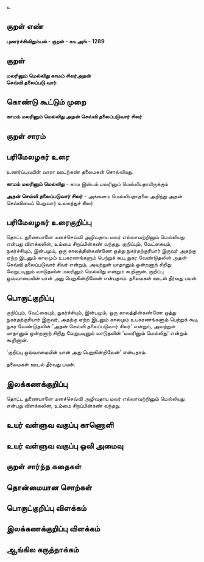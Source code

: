 உ

## குறள் எண் 

**புணர்ச்சிவிதும்பல் - குறள் - கஉஅ௯ - 1289**

## குறள் 

**மலரினும் மெல்லிது காமம் சிலர்அதன்  
செவ்வி தலைப்படு வார்.**

## கொண்டு கூட்டும் முறை

**காமம் மலரினும் மெல்லிது அதன் செவ்வி தலைப்படுவார் சிலர்**

## குறள் சாரம் 


## பரிமேலழகர் உரை

உணர்ப்புவயின் வாரா ஊடற்கண் தலைமகன் சொல்லியது. 

**காமம் மலரினும் மெல்லிது** - காம இன்பம் மலரினும் மெல்லியதாயிருக்கும் 

**அதன் செவ்வி தலைப்படுவார் சிலர்** - அங்ஙனம் மெல்லியதாதலை அறிந்து அதன் செவ்வியைப் பெறுவார் உலகத்துச் சிலர்

## பரிமேலழகர் உரைகுறிப்பு   

தொட்ட துணையானே மனச்செவ்வி அழிவதாய மலர் எல்லாவற்றினும் மெல்லியது என்பது விளக்கலின், உம்மை சிறப்பின்கண் வந்தது. குறிப்பும், வேட்கையும், நுகர்ச்சியும், இன்பமும், ஒரு காலத்தின்கண்ணே ஒத்து நுகர்தற்குரியார் இருவர் அதற்கு ஏற்ற இடனும் காலமும் உபகரணங்களும் பெற்றுக் கூடி நுகர வேண்டுதலின் அதன் செவ்வி தலைப்படுவார் சிலர் என்றும், அவற்றுள் யாதானும் ஒன்றனாற் சிறிது வேறுபடினும் வாடுதலின் மலரினும் மெல்லிது என்றும் கூறினான். குறிப்பு ஒவ்வாமையின் யான் அது பெறுகின்றிலேன் என்பதாம். தலைமகள் ஊடல் தீர்வது பயன்.

## பொருட்குறிப்பு 

குறிப்பும், வேட்கையும், நுகர்ச்சியும், இன்பமும், ஒரு காலத்தின்கண்ணே ஒத்து நுகர்தற்குரியார் இருவர், அதற்கு ஏற்ற இடனும் காலமும் உபகரணங்களும் பெற்றுக் கூடி நுகர வேண்டுதலின் 'அதன் செவ்வி தலைப்படுவார் சிலர்' என்றும், அவற்றுள் யாதானும் ஒன்றனாற் சிறிது வேறுபடினும் வாடுதலின் 'மலரினும் மெல்லிது' என்றும் கூறினான். 

'குறிப்பு ஒவ்வாமையின் யான் அது பெறுகின்றிலேன்' என்பதாம். 

தலைமகள் ஊடல் தீர்வது பயன்.

## இலக்கணக்குறிப்பு  

தொட்ட துணையானே மனச்செவ்வி அழிவதாய மலர் எல்லாவற்றினும் மெல்லியது என்பது விளக்கலின், உம்மை சிறப்பின்கண் வந்தது. 

## உயர் வள்ளுவ வகுப்பு காணொளி


## உயர் வள்ளுவ வகுப்பு ஒலி அமைவு 

 
## குறள் சார்ந்த கதைகள் 


## தொன்மையான சொற்கள்


## பொருட்குறிப்பு விளக்கம்


## இலக்கணக்குறிப்பு விளக்கம்


## ஆங்கில கருத்தாக்கம் 


